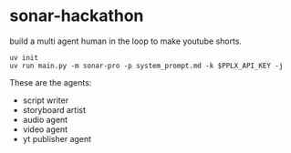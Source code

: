 # sonar-hackathon

build a multi agent human in the loop to make youtube shorts.

```
uv init
uv run main.py -m sonar-pro -p system_prompt.md -k $PPLX_API_KEY -j

```

<!--  -->

These are the agents:

- script writer
- storyboard artist
- audio agent
- video agent
- yt publisher agent
